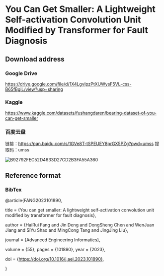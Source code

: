 # You Can Get Smaller: A Lightweight Self-activation Convolution Unit Modified by Transformer for Fault Diagnosis

## Download address

### Google Drive

https://drive.google.com/file/d/1X4LgvIpzPtXUWysF5VL-css-B65fBgiL/view?usp=sharing

### Kaggle

https://www.kaggle.com/datasets/fushangdaren/bearing-dataset-of-you-can-get-smaller

### 百度云盘

链接：https://pan.baidu.com/s/1GVe8T-tSPEUEY8prGX5PZg?pwd=umss 
提取码：umss

![B92792FEC52D4633D27CD2B3FA55A360](https://user-images.githubusercontent.com/121926828/212732684-b1454b27-bfb0-4c51-92ac-487289d1ef81.png)


## Reference format

### BibTex

@article{FANG2023101890,

title = {You can get smaller: A lightweight self-activation convolution unit modified by transformer for fault diagnosis},

author = {HaiRui Fang and Jin Deng and DongSheng Chen and WenJuan Jiang and SiYu Shao and MingCong Tang and JingJing Liu},

journal = {Advanced Engineering Informatics},

volume = {55}, pages = {101890}, year = {2023},

doi = {https://doi.org/10.1016/j.aei.2023.101890},

}
